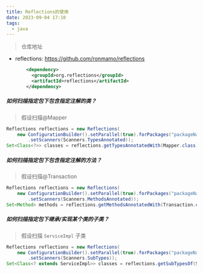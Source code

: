 ```yaml
---
title: Reflections的使用
date: 2023-09-04 17:10
tags:
  - java
---
```




> 仓库地址 

* reflections: https://github.com/ronmamo/reflections

  ```xml
      <dependency>
        <groupId>org.reflections</groupId>
        <artifactId>reflections</artifactId>
      </dependency>
  ```

  

##### 如何扫描指定包下包含指定注解的类？

> 假设扫描@Mapper

```java
Reflections reflections = new Reflections(
    new ConfigurationBuilder().setParallel(true).forPackages("packageName")
        .setScanners(Scanners.TypesAnnotated));
Set<Class<?>> classes = reflections.getTypesAnnotatedWith(Mapper.class);
```



##### 如何扫描指定包下包含指定注解的方法？

> 假设扫描@Transaction

```java
Reflections reflections = new Reflections(
    new ConfigurationBuilder().setParallel(true).forPackages("packageName")
        .setScanners(Scanners.MethodsAnnotated));
Set<Method> methods = reflections.getMethodsAnnotatedWith(Transaction.class);
```



##### 如何扫描指定包下继承/实现某个类的子类？

> 假设扫描 `ServiceImpl` 子类

```java
Reflections reflections = new Reflections(
    new ConfigurationBuilder().setParallel(true).forPackages("packageName")
        .setScanners(Scanners.SubTypes));
Set<Class<? extends ServiceImpl>> classes = reflections.getSubTypesOf(ServiceImpl.class);
```
